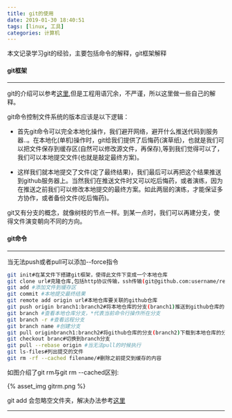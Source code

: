 ```yaml
---
title: git的使用
date: 2019-01-30 18:40:51
tags: [linux, 工具]
categories: 计算机
---
```


本文记录学习git的经验，主要包括命令的解释，git框架解释

<!--more-->

#### git框架

---

git的介绍可以参考[这里](https://baike.baidu.com/item/GIT/12647237?fr=aladdin),但是工程用语冗余，不严谨，所以这里做一些自己的解释。

git命令控制文件系统的版本应该是以下逻辑：

* 首先git命令可以完全本地化操作，我们避开网络，避开什么推送代码到服务器..。在本地化(单机)操作时，git给我们提供了后悔药(演草纸)，也就是我们可以把文件保存到缓存区(自然可以修改源文件，再保存),等到我们觉得可以了，我们可以本地提交文件(也就是敲定最终方案)。

* 这样我们就本地提交了文件(定了最终结果)，我们最后可以再把这个结果推送到github服务器上。当然我们在推送文件时又可以吃后悔药，或者演练，因为在推送之前我们可以修改本地提交的最终方案。如此两层的演练，才能保证多方协作，或者备份文件(吃后悔药)。

git又有分支的概念，就像树枝的节点一样。到某一点时，我们可以再建分支，使得文件演变朝向不同的方向。

#### git命令

---

当无法push或者pull可以添加\-\-force指令

``` bash
git init#在某文件下搭建git框架，使得此文件下变成一个本地仓库
git clone url#克隆仓库,包括http协议传输，ssh传输(git@github.com:username/repository.git)
git add #添加文件到缓存区
git commit #本地提交最终结果
git remote add origin url#本地仓库要关联的github仓库
git push origin branch1:branch2#将本地仓库的分支(branch1)推送到github仓库的分支(branch2),你可以添加--force
git branch #查看本地仓库分支，*代表当前命令行操作所在分支
git branch -r #查看远程分支
git branch name #创建分支
git pull originbranch1:branch2#将github仓库的分支(branch2)下载到本地仓库的分支(branch1)
git checkout branc#切换到branch分支
git pull --rebase origin #当无法pull的时候执行
git ls-files#列出提交的文件
git rm -rf --cached filename/#删除之前提交到缓存的内容
```

如图介绍了git rm与git rm --cached区别:

{% asset_img gitrm.png %}

git add 会忽略空文件夹，解决办法参考[这里](https://blog.csdn.net/fengchao2016/article/details/52769151)

---